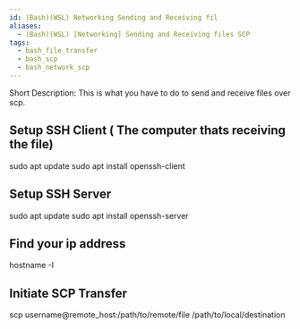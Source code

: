 ```yaml
---
id: (Bash)(WSL) Networking Sending and Receiving fil
aliases:
  - (Bash)(WSL) [Networking] Sending and Receiving files SCP
tags:
  - bash_file_transfer
  - bash_scp
  - bash_network_scp
---
```


Short Description: This is what you have to do to send and receive files over scp. 



Setup SSH Client ( The computer thats receiving the file) 
-------------------------------
sudo apt update
sudo apt install openssh-client


Setup SSH Server
---------------------------------
sudo apt update 
sudo apt install openssh-server


Find your ip address
-----------------------------------
hostname  -I 


Initiate SCP Transfer 
----------------------------------
scp username@remote_host:/path/to/remote/file /path/to/local/destination

